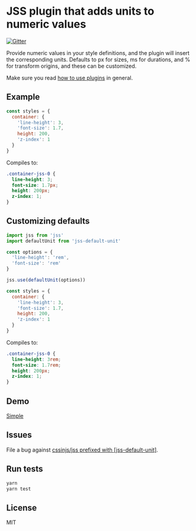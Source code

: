 # JSS plugin that adds units to numeric values

[![Gitter](https://badges.gitter.im/JoinChat.svg)](https://gitter.im/cssinjs/lobby)

Provide numeric values in your style definitions, and the plugin will insert the corresponding units. Defaults to px for sizes, ms for durations, and % for transform origins, and these can be customized.

Make sure you read [how to use
plugins](https://github.com/cssinjs/jss/blob/master/docs/setup.md#setup-with-custom-plugins)
in general.

## Example

```javascript
const styles = {
  container: {
    'line-height': 3,
    'font-size': 1.7,
    height: 200,
    'z-index': 1
  }
}
```

Compiles to:

```css
.container-jss-0 {
  line-height: 3;
  font-size: 1.7px;
  height: 200px;
  z-index: 1;
}
```

## Customizing defaults

```javascript
import jss from 'jss'
import defaultUnit from 'jss-default-unit'

const options = {
  'line-height': 'rem',
  'font-size': 'rem'
}

jss.use(defaultUnit(options))

const styles = {
  container: {
    'line-height': 3,
    'font-size': 1.7,
    height: 200,
    'z-index': 1
  }
}
```

Compiles to:

```css
.container-jss-0 {
  line-height: 3rem;
  font-size: 1.7rem;
  height: 200px;
  z-index: 1;
}
```

## Demo

[Simple](http://cssinjs.github.io/examples/plugins/jss-default-unit/simple/index.html)

## Issues

File a bug against [cssinjs/jss prefixed with \[jss-default-unit\]](https://github.com/cssinjs/jss/issues/new?title=[jss-default-unit]%20).

## Run tests

```bash
yarn
yarn test
```

## License

MIT
